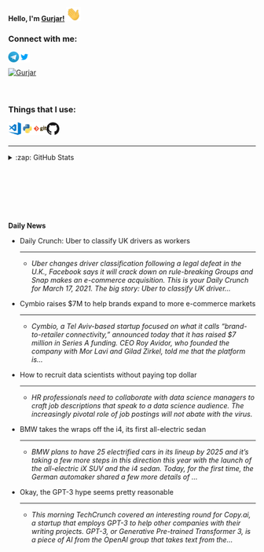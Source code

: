 #### Hello, I'm [Gurjar!](https://GurjarKing.github.io) <img src="https://raw.githubusercontent.com/ABSphreak/ABSphreak/master/gifs/Hi.gif" width="30px"></h2>


### Connect with me:

[<img align="left" alt="Gurjar | Telegram" width="22px" src="https://raw.githubusercontent.com/github/explore/80688e429a7d4ef2fca1e82350fe8e3517d3494d/topics/telegram/telegram.png" />][Telegram]
[<img align="left" alt="Gurjar | Twitter" width="22px" src="https://raw.githubusercontent.com/github/explore/80688e429a7d4ef2fca1e82350fe8e3517d3494d/topics/twitter/twitter.png" />][Twitter]
<br >
<br >
<a href="https://github.com/GurjarKing"><img src="https://komarev.com/ghpvc/?username=GurjarKing" alt="Gurjar" /></a> <br />
<br />
<br />
<!-- <br >

![](https://visitor-badge.glitch.me/badge?page_id=GurjarKing)

<br /> -->

### Things that I use:

[<img align="left" alt="Visual Studio Code" width="26px" src="https://raw.githubusercontent.com/github/explore/80688e429a7d4ef2fca1e82350fe8e3517d3494d/topics/visual-studio-code/visual-studio-code.png" />][VSCode]
[<img align="left" alt="Python" width="26px" src="https://raw.githubusercontent.com/github/explore/80688e429a7d4ef2fca1e82350fe8e3517d3494d/topics/python/python.png" />][Python]
[<img align="left" alt="Git" width="26px" src="https://raw.githubusercontent.com/github/explore/80688e429a7d4ef2fca1e82350fe8e3517d3494d/topics/git/git.png" />][Git]
[<img align="left" alt="GitHub" width="26px" src="https://raw.githubusercontent.com/github/explore/78df643247d429f6cc873026c0622819ad797942/topics/github/github.png" />][Github]

<br />
<br />

---
<details>
  <summary>:zap: GitHub Stats</summary>

<img align="left" alt="Gurjar's Github Stats" src="https://github-readme-stats.vercel.app/api?username=GurjarKing&show_icons=true&hide_border=true&count_private=true&include_all_commit=true&theme=algolia" />

</details>

<!-- ### 🔔 My latest tweet
<a href="https://twitter.com/Gurjar_King43" target="_blank">
	<img src="https://github.com/GurjarKing/GurjarKing/raw/master/tweet.png" width="70%" align="center" alt="Click to view on Twitter" title="My latest tweet, as an image"/>
</a> -->
<br>

<pre>

</pre>

<!-- **Quote of the hour:**

{qoth}

~ {qoth_author}
<pre>

</pre> -->
<br>
<pre>


</pre>
<strong>Daily News</strong>
  
  - Daily Crunch: Uber to classify UK drivers as workers
     <hr/>
     
      - *Uber changes driver classification following a legal defeat in the U.K., Facebook says it will crack down on rule-breaking Groups and Snap makes an e-commerce acquisition. This is your Daily Crunch for March 17, 2021. The big story: Uber to classify UK driver…*
     
  - Cymbio raises $7M to help brands expand to more e-commerce markets
      <hr/>
      
      - *Cymbio, a Tel Aviv-based startup focused on what it calls “brand-to-retailer connectivity,” announced today that it has raised $7 million in Series A funding. CEO Roy Avidor, who founded the company with Mor Lavi and Gilad Zirkel, told me that the platform is…*
      
  - How to recruit data scientists without paying top dollar
      <hr/>
      
      - *HR professionals need to collaborate with data science managers to craft job descriptions that speak to a data science audience. The increasingly pivotal role of job postings will not abate with the virus.*
      
  - BMW takes the wraps off the i4, its first all-electric sedan
      <hr/>
      
      - *BMW plans to have 25 electrified cars in its lineup by 2025 and it’s taking a few more steps in this direction this year with the launch of the all-electric iX SUV and the i4 sedan. Today, for the first time, the German automaker shared a few more details of …*
       
  - Okay, the GPT-3 hype seems pretty reasonable
      <hr/>
       
       - *This morning TechCrunch covered an interesting round for Copy.ai, a startup that employs GPT-3 to help other companies with their writing projects. GPT-3, or Generative Pre-trained Transformer 3, is a piece of AI from the OpenAI group that takes text from the…*
      

<br />

[VSCode]: https://code.visualstudio.com/
[Python]: https://www.python.org/
[Git]: https://git-scm.com/
[Github]: https://github.com/
[Telegram]: https://t.me/Gurjar_King/
[Twitter]: https://twitter.com/Gurjar_King43/
